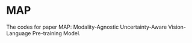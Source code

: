 # MAP
The codes for paper MAP: Modality-Agnostic Uncertainty-Aware Vision-Language Pre-training Model.
